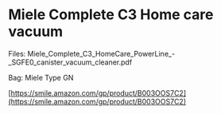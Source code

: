 # Miele Complete C3 Home care vacuum

Files: Miele_Complete_C3_HomeCare_PowerLine_-_SGFE0_canister_vacuum_cleaner.pdf

Bag: Miele Type GN

[https://smile.amazon.com/gp/product/B003OOS7C2](https://smile.amazon.com/gp/product/B003OOS7C2)